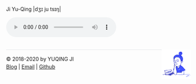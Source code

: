 Ji Yu-Qing |dʒɪ ju tsɪŋ|

<audio width="200" height="30" src="./../name.mp3" controls="controls">dʒɪ ju tsɪŋ</audio>

<br>

<div><a href="https://vjyq.github.io/en/about"><img src="./../avatar.png" style="float:right;width:80px;height:80px"/></a></div><div style="border-top:1px solid #e1e4e8;padding-top:16px"></div>
<div>© 2018-2020 by YUQING JI</div>
<div style="padding-top:0.3em"><a href="https://vjyq.github.io/en/">Blog</a> | <a href="mailto:yuqing.ji@outlook.com">Email</a> | <a href="https://github.com/vjyq">Github</a></div>